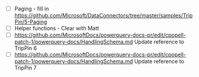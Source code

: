- [ ] Paging - fill in https://github.com/Microsoft/DataConnectors/tree/master/samples/TripPin/5-Paging
- [ ] Helper functions - Clear with Matt
- [ ] https://github.com/MicrosoftDocs/powerquery-docs-pr/edit/cpopell-patch-1/powerquery-docs/HandlingSchema.md Update reference to TripPin 6
- [ ] https://github.com/MicrosoftDocs/powerquery-docs-pr/edit/cpopell-patch-1/powerquery-docs/HandlingSchema.md Update reference to TripPin 7
